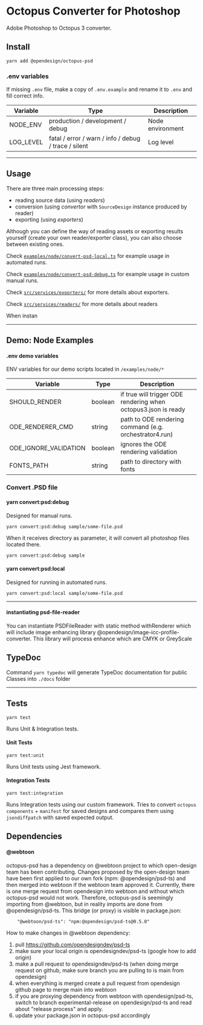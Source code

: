 # Octopus Converter for Photoshop

Adobe Photoshop to Octopus 3 converter.

## Install

```
yarn add @opendesign/octopus-psd
```

### .env variables

If missing `.env` file, make a copy of `.env.example` and rename it to `.env` and fill correct info.

| Variable  | Type                                                 | Description      |
| --------- | ---------------------------------------------------- | ---------------- |
| NODE_ENV  | production / development / debug                     | Node environment |
| LOG_LEVEL | fatal / error / warn / info / debug / trace / silent | Log level        |

---

## Usage

There are three main processing steps:

- reading source data (using _readers_)
- conversion (using _convertor_ with `SourceDesign` instance produced by reader)
- exporting (using _exporters_)

Although you can define the way of reading assets or exporting results yourself (create your own reader/exporter class), you can also choose between existing ones.

Check [`examples/node/convert-psd-local.ts`](./examples/node/convert-api-local.ts) for example usage in automated runs.

Check [`examples/node/convert-psd-debug.ts`](./examples/node/convert-api-debug.ts) for example usage in custom manual runs.

Check [`src/services/exporters/`](./src/services/exporters/) for more details about exporters.

Check [`src/services/readers/`](./src/services/readers/) for more details about readers

When instan

---

## Demo: Node Examples

#### .env demo variables

ENV variables for our demo scripts located in `/examples/node/*`

| Variable              | Type    | Description                                                    |
| --------------------- | ------- | -------------------------------------------------------------- |
| SHOULD_RENDER         | boolean | if true will trigger ODE rendering when octopus3.json is ready |
| ODE_RENDERER_CMD      | string  | path to ODE rendering command (e.g. orchestrator4.run)         |
| ODE_IGNORE_VALIDATION | boolean | ignores the ODE rendering validation                           |
| FONTS_PATH            | string  | path to directory with fonts                                   |

### Convert .PSD file

#### yarn convert:psd:debug

Designed for manual runs.

```
yarn convert:psd:debug sample/some-file.psd
```

When it receives directory as parameter, it will convert all photoshop files located there.

```
yarn convert:psd:debug sample
```

#### yarn convert:psd:local

Designed for running in automated runs.

```
yarn convert:psd:local sample/some-file.psd
```

---

#### instantiating psd-file-reader

You can instantiate PSDFileReader with static method withRenderer which will include image enhancing library @opendesign/image-icc-profile-converter. This library will process enhance which are CMYK or GreyScale

## TypeDoc

Command `yarn typedoc` will generate TypeDoc documentation for public Classes into `./docs` folder

---

## Tests

```
yarn test
```

Runs Unit & Integration tests.

#### Unit Tests

```
yarn test:unit
```

Runs Unit tests using Jest framework.

#### Integration Tests

```
yarn test:integration
```

Runs Integration tests using our custom framework.
Tries to convert `octopus components` + `manifest` for saved designs and compares them using `jsondiffpatch` with saved expected output.

## Dependencies

#### @webtoon

octopus-psd has a dependency on @webtoon project to which open-design team has been contributing. Changes proposed by the open-design team have been first applied to our own fork (npm: @opendesign/psd-ts) and then merged into webtoon if the webtoon team approved it. Currently, there is one merge request from opendesign into webtoon and without which octopus-psd would not work. Therefore, octopus-psd is seemingly importing from @webtoon, but in reality imports are done from @opendesign/psd-ts. This bridge (or proxy) is visible in package.json:

```
    "@webtoon/psd-ts": "npm:@opendesign/psd-ts@0.5.0"
```

How to make changes in @webtoon dependency:

1. pull https://github.com/opendesigndev/psd-ts
2. make sure your local origin is opendesigndev/psd-ts (google how to add origin)
3. make a pull request to opendesigndev/psd-ts (when doing merge request on github, make sure branch you are pulling to is main from opendesign)
4. when everything is merged create a pull request from opendesign github page to merge main into webtoon
5. if you are proxying dependency from webtoon with opendesign/psd-ts, switch to branch experimental-release on opendesign/psd-ts and read about "release process" and apply.
6. update your package.json in octopus-psd accordingly
